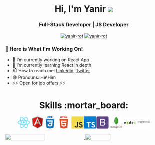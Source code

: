 
<h1 align="center">
     Hi, I'm Yanir <img src="https://raw.githubusercontent.com/verma-anushka/verma-anushka/master/gifs/wave.gif" width="25px"></h1>
          <h3 align="center">Full-Stack Developer | JS Developer</h3>
<p align="center">  
<a href=https://www.linkedin.com/in/yanirrot target="blank"><img align="center" src="https://user-images.githubusercontent.com/74010095/118392719-a1e2ee00-b643-11eb-8f57-aed31feded47.png" alt="yanir-rot" height="40" width="40" /></a>
<a href="mailto:rotyanir@gmail.com" target="blank"><img align="center" src="https://user-images.githubusercontent.com/74010095/118392791-07cf7580-b644-11eb-8d2a-f8b42b7c1656.png" alt="yanir-rot" height="42" width="42" /></a>
</p>    

### :construction_worker: Here is What I'm Working On! 

- 🔭 I’m currently working on  React App
- 🌱 I’m currently learning React in depth 
- 📫 How to reach me: [Linkedin](https://www.linkedin.com/in/yanir-rot-1454621b0/), [Twitter](https://twitter.com/Yanir23324771)
- 😄 Pronouns: He\Him
- ⚡⚡ Open for job offers ⚡⚡

<h1 align="center">
     Skills :mortar_board:</h1>

<p align="center">  
<img 
src=https://raw.githubusercontent.com/devicons/devicon/master/icons/react/react-original.svg alt=react width="40" height="40"/> <img 
src=https://raw.githubusercontent.com/devicons/devicon/master/icons/angularjs/angularjs-original.svg  alt=angularjs width="40" height="40"/><img src=https://raw.githubusercontent.com/devicons/devicon/master/icons/css3/css3-plain-wordmark.svg alt=css3 width="40" height="40"/> <img src=https://raw.githubusercontent.com/devicons/devicon/master/icons/html5/html5-plain-wordmark.svg alt=html5 width="40" height="40"/> <img src=https://raw.githubusercontent.com/devicons/devicon/master/icons/javascript/javascript-original.svg alt=javascript width="40" height="40"/><img                                 src=https://raw.githubusercontent.com/devicons/devicon/master/icons/typescript/typescript-original.svg alt=typescript width="40" height="40" /><img
src=https://raw.githubusercontent.com/devicons/devicon/master/icons/bootstrap/bootstrap-plain.svg alt=bootstrap width="40" height="40" /> <img src=https://raw.githubusercontent.com/devicons/devicon/master/icons/mongodb/mongodb-original-wordmark.svg alt=mongodb width="40" height="40"/>  <img
src=https://raw.githubusercontent.com/devicons/devicon/master/icons/nodejs/nodejs-original-wordmark.svg alt=nodejs width="40" height="40"/> <img
src=https://raw.githubusercontent.com/devicons/devicon/master/icons/express/express-original-wordmark.svg alt=express width="40" height="40"/>
     
</p>
<a href="https://github.com/anuraghazra/convoychat">
  <img align="center" src="https://github-readme-stats.vercel.app/api?username=Yanir-R&show_icons=true&theme=material-palenight&layout=compact&line_height=20" width="50%" height="40%" />
</a>
<a href="https://github.com/anuraghazra/github-readme-stats">
  <img align="center" src="https://github-readme-stats.vercel.app/api/top-langs/?username=Yanir-R&theme=material-palenight&layout=compact" width="40%" height="50%" />
</a>

